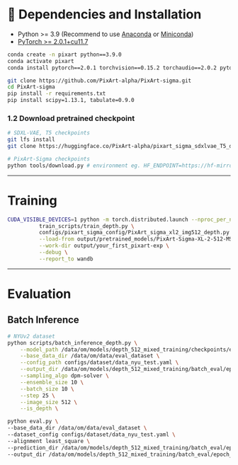 
# 🔧 Dependencies and Installation

- Python >= 3.9 (Recommend to use [Anaconda](https://www.anaconda.com/download/#linux) or [Miniconda](https://docs.conda.io/en/latest/miniconda.html))
- [PyTorch >= 2.0.1+cu11.7](https://pytorch.org/)

```bash
conda create -n pixart python==3.9.0
conda activate pixart
conda install pytorch==2.0.1 torchvision==0.15.2 torchaudio==2.0.2 pytorch-cuda=11.7 -c pytorch -c nvidia

git clone https://github.com/PixArt-alpha/PixArt-sigma.git
cd PixArt-sigma
pip install -r requirements.txt
pip install scipy=1.13.1, tabulate=0.9.0
```

### 1.2 Download pretrained checkpoint
```bash
# SDXL-VAE, T5 checkpoints
git lfs install
git clone https://huggingface.co/PixArt-alpha/pixart_sigma_sdxlvae_T5_diffusers output/pretrained_models/pixart_sigma_sdxlvae_T5_diffusers

# PixArt-Sigma checkpoints
python tools/download.py # environment eg. HF_ENDPOINT=https://hf-mirror.com can use for HuggingFace mirror
```


---

# Training

```bash
CUDA_VISIBLE_DEVICES=1 python -m torch.distributed.launch --nproc_per_node=1 --master_port=12345 \
          train_scripts/train_depth.py \
          configs/pixart_sigma_config/PixArt_sigma_xl2_img512_depth.py \
          --load-from output/pretrained_models/PixArt-Sigma-XL-2-512-MS.pth \
          --work-dir output/your_first_pixart-exp \
          --debug \
          --report_to wandb
```
---
# Evaluation 

## Batch Inference 
```bash
# NYUv2 dataset
python scripts/batch_inference_depth.py \
    --model_path /data/om/models/depth_512_mixed_training/checkpoints/epoch_11_step_52000.pth \
    --base_data_dir /data/om/data/eval_dataset \
    --config_path configs/dataset/data_nyu_test.yaml \
    --output_dir /data/om/models/depth_512_mixed_training/batch_eval/epoch_11_step_52000/prediction \
    --sampling_algo dpm-solver \
    --ensemble_size 10 \
    --batch_size 10 \
    --step 25 \
    --image_size 512 \
    --is_depth \
```
```bash
python eval.py \
--base_data_dir /data/om/data/eval_dataset \
--dataset_config configs/dataset/data_nyu_test.yaml \
--alignment least_square \
--prediction_dir /data/om/models/depth_512_mixed_training/batch_eval/epoch_11_step_52000 \
--output_dir /data/om/models/depth_512_mixed_training/batch_eval/epoch_11_step_52000/metric \
```
